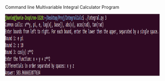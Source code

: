 Command line Multivariable Integral Calculator Program

<img src="Pic.png" height="200" width="500" >
